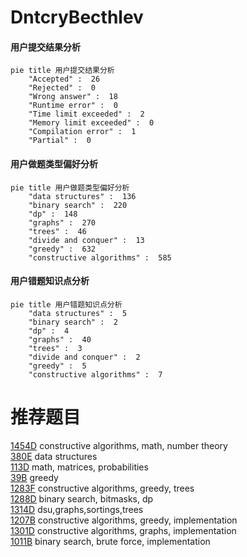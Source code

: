 # DntcryBecthlev

<!-- tabs:start -->



#### **用户提交结果分析**

```mermaid
pie title 用户提交结果分析
    "Accepted" :  26
    "Rejected" :  0
    "Wrong answer" :  18
    "Runtime error" :  0
    "Time limit exceeded" :  2
    "Memory limit exceeded" :  0
    "Compilation error" :  1
    "Partial" :  0
```

#### **用户做题类型偏好分析**

```mermaid
pie title 用户做题类型偏好分析
    "data structures" :  136
    "binary search" :  220
    "dp" :  148
    "graphs" :  270
    "trees" :  46
    "divide and conquer" :  13
    "greedy" :  632
    "constructive algorithms" :  585
```
#### **用户错题知识点分析**

```mermaid
pie title 用户错题知识点分析
    "data structures" :  5
    "binary search" :  2
    "dp" :  4
    "graphs" :  40
    "trees" :  3
    "divide and conquer" :  2
    "greedy" :  5
    "constructive algorithms" :  7
```



<!-- tabs:end -->
# 推荐题目
[1454D](https://codeforces.com/contest/1454/problem/D)		constructive algorithms,
                        math,
                        number theory		  
[380E](https://codeforces.com/contest/380/problem/E)		data structures		  
[113D](https://codeforces.com/contest/113/problem/D)		math,
                        matrices,
                        probabilities		  
[39B](https://codeforces.com/contest/39/problem/B)		greedy		  
[1283F](https://codeforces.com/contest/1283/problem/F)		constructive algorithms,
                        greedy,
                        trees		  
[1288D](https://codeforces.com/contest/1288/problem/D)		binary search,
                        bitmasks,
                        dp		  
[1314D](https://codeforces.com/contest/1314/problem/D)		dsu,graphs,sortings,trees		  
[1207B](https://codeforces.com/contest/1207/problem/B)		constructive algorithms,
                        greedy,
                        implementation		  
[1301D](https://codeforces.com/contest/1301/problem/D)		constructive algorithms,
                        graphs,
                        implementation		  
[1011B](https://codeforces.com/contest/1011/problem/B)		binary search,
                        brute force,
                        implementation		  
